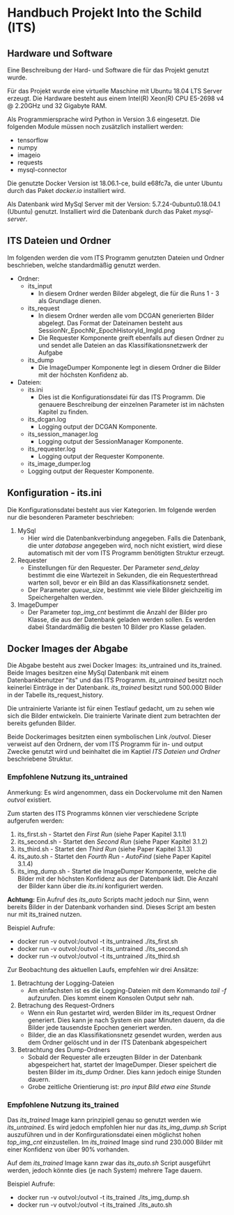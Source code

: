 # Handbuch Projekt Into the Schild (ITS)

## Hardware und Software

Eine Beschreibung der Hard- und Software die für das Projekt genutzt wurde.

Für das Projekt wurde eine virtuelle Maschine mit Ubuntu 18.04 LTS Server erzeugt. Die Hardware besteht aus einem Intel(R) Xeon(R) CPU E5-2698 v4 @ 2.20GHz und 32 Gigabyte RAM.

Als Programmiersprache wird Python in Version 3.6 eingesetzt. Die folgenden Module müssen noch zusätzlich installiert werden:

- tensorflow 
- numpy
- imageio
- requests 
- mysql-connector

Die genutzte Docker Version ist 18.06.1-ce, build e68fc7a, die unter Ubuntu durch das Paket *docker.io* installiert wird.


Als Datenbank wird MySql Server mit der Version: 5.7.24-0ubuntu0.18.04.1 (Ubuntu) genutzt. Installiert wird die Datenbank durch das Paket *mysql-server*.

## ITS Dateien und Ordner

Im folgenden werden die vom ITS Programm genutzten Dateien und Ordner beschrieben, welche standardmäßig genutzt werden.

- Ordner:
  - its_input
    - In diesem Ordner werden Bilder abgelegt, die für die Runs 1 - 3 als Grundlage dienen.
  - its_request
    - In diesem Ordner werden alle vom DCGAN generierten Bilder abgelegt. Das Format der Dateinamen besteht aus SessionNr_EpochNr_EpochHistoryId_ImgId.png
    - Die Requester Komponente greift ebenfalls auf diesen Ordner zu und sendet alle Dateien an das Klassifikationsnetzwerk der Aufgabe
  - its_dump
    - Die ImageDumper Komponente legt in diesem Ordner die Bilder mit der höchsten Konfidenz ab.
- Dateien:
  - its.ini
    - Dies ist die Konfigurationsdatei für das ITS Programm. Die genauere Beschreibung der einzelnen Parameter ist im nächsten Kapitel zu finden.
  - its_dcgan.log
    - Logging output der DCGAN Komponente.
  - its_session_manager.log
    - Logging output der SessionManager Komponente.
  - its_requester.log
    - Logging output der Requester Komponente.
  - its_image_dumper.log
  -  Logging output der Requester Komponente.

## Konfiguration - its.ini

Die Konfigurationsdatei besteht aus vier Kategorien. Im folgende werden nur die besonderen Parameter beschrieben:

1. MySql
   - Hier wird die Datenbankverbindung angegeben. Falls die Datenbank, die unter *database* angegeben wird, noch nicht existiert, wird diese automatisch mit der vom ITS Programm benötigten Struktur erzeugt.
2. Requester
   - Einstellungen für den Requester. Der Parameter *send_delay* bestimmt die eine Wartezeit in Sekunden, die ein Requesterthread warten soll, bevor er ein Bild an das Klassifikationsnetz sendet.
   - Der Parameter *queue_size*, bestimmt wie viele Bilder gleichzeitig im Speichergehalten werden.
3. ImageDumper
   - Der Parameter *top_img_cnt* bestimmt die Anzahl der Bilder pro Klasse, die aus der Datenbank geladen werden sollen. Es werden dabei Standardmäßig die besten 10 Bilder pro Klasse geladen.

## Docker Images der Abgabe

Die Abgabe besteht aus zwei Docker Images: its_untrained und its_trained. Beide Images besitzen eine MySql Datenbank mit einem Datenbankbenutzer "its" und das ITS Programm. *its_untrained* besitzt noch keinerlei Einträge in der Datenbank. *its_trained* besitzt rund 500.000 Bilder in der Tabelle its_request_history.

Die untrainierte Variante ist für einen Testlauf gedacht, um zu sehen wie sich die Bilder entwickeln. Die trainierte Varinate dient zum betrachten der bereits gefunden Bilder.

Beide Dockerimages besitzten einen symbolischen Link */outvol*. Dieser verweist auf den Ordnern, der vom ITS Programm für in- und output Zwecke genutzt wird und beinhaltet die im Kaptiel *ITS Dateien und Ordner* beschriebene Struktur.


### Empfohlene Nutzung its_untrained

Anmerkung: Es wird angenommen, dass ein Dockervolume mit den Namen *outvol* existiert.

Zum starten des ITS Programms können vier verschiedene Scripte aufgerufen werden:

1. its_first.sh - Startet den *First Run* (siehe Paper Kapitel 3.1.1)
2. its_second.sh - Startet den *Second Run* (siehe Paper Kapitel 3.1.2)
3. its_third.sh - Startet den *Third Run* (siehe Paper Kapitel 3.1.3)
4. its_auto.sh - Startet den *Fourth Run - AutoFind* (siehe Paper Kapitel 3.1.4)
5. its_img_dump.sh - Startet die ImageDumper Komponente, welche die Bilder mit der höchsten Konfidenz aus der Datenbank lädt. Die Anzahl der Bilder kann über die *its.ini* konfiguriert werden.

**Achtung:** Ein Aufruf des *its_auto* Scripts macht jedoch nur Sinn, wenn bereits Bilder in der Datenbank vorhanden sind. Dieses Script am besten nur mit its_trained nutzen.

Beispiel Aufrufe:

- docker run -v outvol:/outvol -t its_untrained ./its_first.sh
- docker run -v outvol:/outvol -t its_untrained ./its_second.sh
- docker run -v outvol:/outvol -t its_untrained ./its_third.sh

Zur Beobachtung des aktuellen Laufs, empfehlen wir drei Ansätze:

1. Betrachtung der Logging-Dateien
    - Am einfachsten ist es die Logging-Dateien mit dem Kommando *tail -f* aufzurufen. Dies kommt einem Konsolen Output sehr nah.
2. Betrachung des Request-Ordners
    - Wenn ein Run gestartet wird, werden Bilder im its_request Ordner generiert. Dies kann je nach System ein paar Minuten dauern, da die Bilder jede tausendste Epochen generiert werden.
    - Bilder, die an das Klassifikationsnetz gesendet wurden, werden aus dem Ordner gelöscht und in der ITS Datenbank abgespeichert
3. Betrachtung des Dump-Ordners
    - Sobald der Requester alle erzeugten Bilder in der Datenbank abgespeichert hat, startet der ImageDumper. Dieser speichert die besten Bilder im *its_dump* Ordner. Dies kann jedoch einige Stunden dauern.
    - Grobe zeitliche Orientierung ist: *pro input Bild etwa eine Stunde*

### Empfohlene Nutzung its_trained

Das *its_trained* Image kann prinzipiell genau so genutzt werden wie *its_untrained*. Es wird jedoch empfohlen hier nur das *its_img_dump.sh* Script auszuführen und in der Konfirgurationsdatei einen möglichst hohen *top_img_cnt* einzustellen. Im *its_trained* Image sind rund 230.000 Bilder mit einer Konfidenz von über 90% vorhanden.

Auf dem *its_trained* Image kann zwar das *its_auto.sh* Script ausgeführt werden, jedoch könnte dies (je nach System) mehrere Tage dauern.

Beispiel Aufrufe:

- docker run -v outvol:/outvol -t its_trained ./its_img_dump.sh
- docker run -v outvol:/outvol -t its_trained ./its_auto.sh
